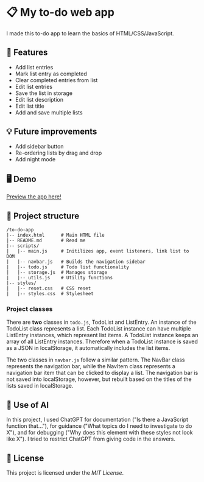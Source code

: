 # 📋 My to-do web app

I made this to-do app to learn the basics of HTML/CSS/JavaScript.

## 🚀 Features

- Add list entries
- Mark list entry as completed
- Clear completed entries from list
- Edit list entries
- Save the list in storage
- Edit list description
- Edit list title
- Add and save multiple lists

## 💡 Future improvements

- Add sidebar button
- Re-ordering lists by drag and drop
- Add night mode

## 🖥️ Demo

[Preview the app here!](https://sjoerd2497.github.io/to-do-app/)

## 📂 Project structure

```
/to-do-app
|-- index.html      # Main HTML file
|-- README.md       # Read me
|-- scripts/
|   |-- main.js     # Initilizes app, event listeners, link list to DOM
|   |-- navbar.js   # Builds the navigation sidebar
|   |-- todo.js     # Todo list functionality
|   |-- storage.js  # Manages storage
|   |-- utils.js    # Utility functions
|-- styles/
|   |-- reset.css   # CSS reset
|   |-- styles.css  # Stylesheet
```

### Project classes

There are **two** classes in `todo.js`, TodoList and ListEntry. An instance of
the TodoList class represents a list. Each TodoList instance can have multiple
ListEntry instances, which represent list items. A TodoList instance keeps an
array of all ListEntry instances. Therefore when a TodoList instance is saved
as a JSON in localStorage, it automatically includes the list items.

The two classes in `navbar.js` follow a similar pattern. The NavBar class
represents the navigation bar, while the NavItem class represents a
navigation bar item that can be clicked to display a list. The navigation bar
is not saved into localStorage, however, but rebuilt based on the titles of the
lists saved in localStorage.

## 🤖 Use of AI

In this project, I used ChatGPT for documentation ("Is there a JavaScript function 
that..."), for guidance ("What topics do I need to investigate to do X"), and for
debugging ("Why does this element with these styles not look like X"). I tried to 
restrict ChatGPT from giving code in the answers.

## 📜 License

This project is licensed under the _MIT License_.
